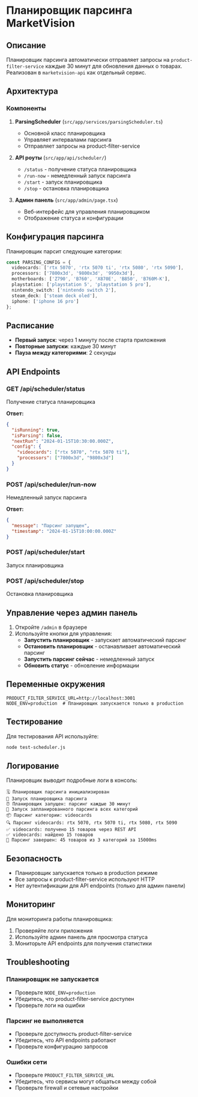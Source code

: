 # Планировщик парсинга MarketVision

## Описание

Планировщик парсинга автоматически отправляет запросы на `product-filter-service` каждые 30 минут для обновления данных о товарах. Реализован в `marketvision-api` как отдельный сервис.

## Архитектура

### Компоненты

1. **ParsingScheduler** (`src/app/services/parsingScheduler.ts`)
   - Основной класс планировщика
   - Управляет интервалами парсинга
   - Отправляет запросы на product-filter-service

2. **API роуты** (`src/app/api/scheduler/`)
   - `/status` - получение статуса планировщика
   - `/run-now` - немедленный запуск парсинга
   - `/start` - запуск планировщика
   - `/stop` - остановка планировщика

3. **Админ панель** (`src/app/admin/page.tsx`)
   - Веб-интерфейс для управления планировщиком
   - Отображение статуса и конфигурации

## Конфигурация парсинга

Планировщик парсит следующие категории:

```typescript
const PARSING_CONFIG = {
  videocards: ['rtx 5070', 'rtx 5070 ti', 'rtx 5080', 'rtx 5090'],
  processors: ['7800x3d', '9800x3d', '9950x3d'],
  motherboards: ['Z790', 'B760', 'X870E', 'B850', 'B760M-K'],
  playstation: ['playstation 5', 'playstation 5 pro'],
  nintendo_switch: ['nintendo switch 2'],
  steam_deck: ['steam deck oled'],
  iphone: ['iphone 16 pro']
};
```

## Расписание

- **Первый запуск**: через 1 минуту после старта приложения
- **Повторные запуски**: каждые 30 минут
- **Пауза между категориями**: 2 секунды

## API Endpoints

### GET /api/scheduler/status
Получение статуса планировщика

**Ответ:**
```json
{
  "isRunning": true,
  "isParsing": false,
  "nextRun": "2024-01-15T10:30:00.000Z",
  "config": {
    "videocards": ["rtx 5070", "rtx 5070 ti"],
    "processors": ["7800x3d", "9800x3d"]
  }
}
```

### POST /api/scheduler/run-now
Немедленный запуск парсинга

**Ответ:**
```json
{
  "message": "Парсинг запущен",
  "timestamp": "2024-01-15T10:00:00.000Z"
}
```

### POST /api/scheduler/start
Запуск планировщика

### POST /api/scheduler/stop
Остановка планировщика

## Управление через админ панель

1. Откройте `/admin` в браузере
2. Используйте кнопки для управления:
   - **Запустить планировщик** - запускает автоматический парсинг
   - **Остановить планировщик** - останавливает автоматический парсинг
   - **Запустить парсинг сейчас** - немедленный запуск
   - **Обновить статус** - обновление информации

## Переменные окружения

```env
PRODUCT_FILTER_SERVICE_URL=http://localhost:3001
NODE_ENV=production  # Планировщик запускается только в production
```

## Тестирование

Для тестирования API используйте:

```bash
node test-scheduler.js
```

## Логирование

Планировщик выводит подробные логи в консоль:

```
🗓️ Планировщик парсинга инициализирован
🚀 Запуск планировщика парсинга
⏰ Планировщик запущен: парсинг каждые 30 минут
🚀 Запуск запланированного парсинга всех категорий
📦 Парсинг категории: videocards
🔍 Парсинг videocards: rtx 5070, rtx 5070 ti, rtx 5080, rtx 5090
✅ videocards: получено 15 товаров через REST API
✅ videocards: найдено 15 товаров
🎉 Парсинг завершен: 45 товаров из 3 категорий за 15000ms
```

## Безопасность

- Планировщик запускается только в production режиме
- Все запросы к product-filter-service используют HTTP
- Нет аутентификации для API endpoints (только для админ панели)

## Мониторинг

Для мониторинга работы планировщика:

1. Проверяйте логи приложения
2. Используйте админ панель для просмотра статуса
3. Мониторьте API endpoints для получения статистики

## Troubleshooting

### Планировщик не запускается
- Проверьте `NODE_ENV=production`
- Убедитесь, что product-filter-service доступен
- Проверьте логи на ошибки

### Парсинг не выполняется
- Проверьте доступность product-filter-service
- Убедитесь, что API endpoints работают
- Проверьте конфигурацию запросов

### Ошибки сети
- Проверьте `PRODUCT_FILTER_SERVICE_URL`
- Убедитесь, что сервисы могут общаться между собой
- Проверьте firewall и сетевые настройки 